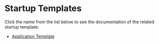 Startup Templates
=================

Click the name from the list below to see the documentation of the related startup template:

* [Application Template](Application-Templates.md)
